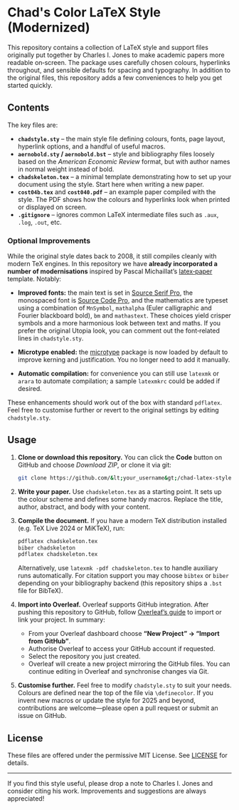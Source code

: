 # Chad's Color LaTeX Style (Modernized)

This repository contains a collection of LaTeX style and support files originally put together by Charles I. Jones to make academic papers more readable on‐screen.  The package uses carefully chosen colours, hyperlinks throughout, and sensible defaults for spacing and typography.  In addition to the original files, this repository adds a few conveniences to help you get started quickly.

## Contents

The key files are:

- **`chadstyle.sty`** – the main style file defining colours, fonts, page layout, hyperlink options, and a handful of useful macros.
- **`aernobold.sty` / `aernobold.bst`** – style and bibliography files loosely based on the *American Economic Review* format, but with author names in normal weight instead of bold.
- **`chadskeleton.tex`** – a minimal template demonstrating how to set up your document using the style.  Start here when writing a new paper.
- **`cost04b.tex`** and **`cost040.pdf`** – an example paper compiled with the style.  The PDF shows how the colours and hyperlinks look when printed or displayed on screen.
- **`.gitignore`** – ignores common LaTeX intermediate files such as `.aux`, `.log`, `.out`, etc.

### Optional Improvements

While the original style dates back to 2008, it still compiles cleanly with modern TeX engines.  In this repository we have **already incorporated a number of modernisations** inspired by Pascal Michaillat’s [latex‑paper](https://github.com/pmichaillat/latex-paper) template.  Notably:

* **Improved fonts:** the main text is set in [Source Serif Pro](https://github.com/adobe-fonts/source-serif), the monospaced font is [Source Code Pro](https://github.com/adobe-fonts/source-code-pro), and the mathematics are typeset using a combination of `MnSymbol`, `mathalpha` (Euler calligraphic and Fourier blackboard bold), `bm` and `mathastext`.  These choices yield crisper symbols and a more harmonious look between text and maths.  If you prefer the original Utopia look, you can comment out the font‑related lines in `chadstyle.sty`.

* **Microtype enabled:** the [microtype](https://ctan.org/pkg/microtype) package is now loaded by default to improve kerning and justification.  You no longer need to add it manually.

* **Automatic compilation:** for convenience you can still use `latexmk` or `arara` to automate compilation; a sample `latexmkrc` could be added if desired.

These enhancements should work out of the box with standard `pdflatex`.  Feel free to customise further or revert to the original settings by editing `chadstyle.sty`.

## Usage

1. **Clone or download this repository.**  You can click the **Code** button on GitHub and choose *Download ZIP*, or clone it via git:

   ```bash
   git clone https://github.com/&lt;your_username&gt;/chad-latex-style.git
   ```

2. **Write your paper.**  Use `chadskeleton.tex` as a starting point.  It sets up the colour scheme and defines some handy macros.  Replace the title, author, abstract, and body with your content.

3. **Compile the document.**  If you have a modern TeX distribution installed (e.g. TeX Live 2024 or MiKTeX), run:

   ```bash
   pdflatex chadskeleton.tex
   biber chadskeleton
   pdflatex chadskeleton.tex
   ```

   Alternatively, use `latexmk -pdf chadskeleton.tex` to handle auxiliary runs automatically.  For citation support you may choose `bibtex` or `biber` depending on your bibliography backend (this repository ships a `.bst` file for BibTeX).

4. **Import into Overleaf.**  Overleaf supports GitHub integration.  After pushing this repository to GitHub, follow [Overleaf’s guide](https://www.overleaf.com/learn/how-to/How_do_I_use_Git_and_GitHub_with_Overleaf%3F) to import or link your project.  In summary:
   - From your Overleaf dashboard choose **“New Project” → “Import from GitHub”**.
   - Authorise Overleaf to access your GitHub account if requested.
   - Select the repository you just created.
   - Overleaf will create a new project mirroring the GitHub files.  You can continue editing in Overleaf and synchronise changes via Git.

5. **Customise further.**  Feel free to modify `chadstyle.sty` to suit your needs.  Colours are defined near the top of the file via `\definecolor`.  If you invent new macros or update the style for 2025 and beyond, contributions are welcome—please open a pull request or submit an issue on GitHub.

## License

These files are offered under the permissive MIT License.  See [LICENSE](LICENSE) for details.

---

If you find this style useful, please drop a note to Charles I. Jones and consider citing his work.  Improvements and suggestions are always appreciated!